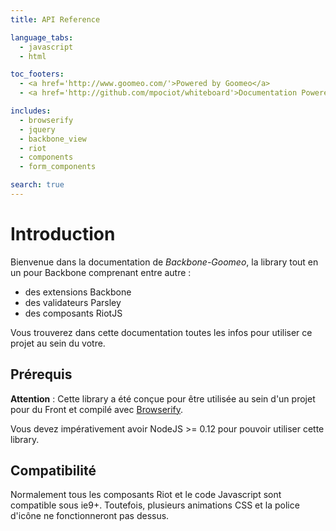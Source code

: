 ```yaml
---
title: API Reference

language_tabs:
  - javascript
  - html

toc_footers:
  - <a href='http://www.goomeo.com/'>Powered by Goomeo</a>
  - <a href='http://github.com/mpociot/whiteboard'>Documentation Powered by Whiteboard</a>

includes:
  - browserify
  - jquery
  - backbone_view
  - riot
  - components
  - form_components

search: true
---
```


# Introduction

Bienvenue dans la documentation de *Backbone-Goomeo*, la library tout en un pour Backbone comprenant entre autre :

- des extensions Backbone
- des validateurs Parsley
- des composants RiotJS

Vous trouverez dans cette documentation toutes les infos pour utiliser ce projet au sein du votre.

## Prérequis

**Attention** : Cette library a été conçue pour être utilisée au sein d'un projet pour du Front et compilé avec [Browserify](http://browserify.org/).

Vous devez impérativement avoir NodeJS >= 0.12 pour pouvoir utiliser cette library.

## Compatibilité

Normalement tous les composants Riot et le code Javascript sont compatible sous ie9+. Toutefois, plusieurs animations CSS et la police d'icône ne fonctionneront pas dessus.


